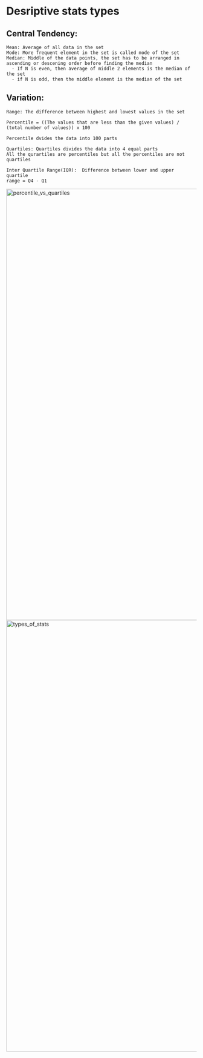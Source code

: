 
# Desriptive stats types



## Central Tendency:
  ```
  Mean: Average of all data in the set
  Mode: More frequent element in the set is called mode of the set
  Median: Middle of the data points, the set has to be arranged in ascending or descening order before finding the median
    - If N is even, then average of middle 2 elements is the median of the set
    - if N is odd, then the middle element is the median of the set
  ```
## Variation:
  ```
  Range: The difference between highest and lowest values in the set
  ```
  ```
  Percentile = ((The values that are less than the given values) / (total number of values)) x 100

  Percentile dvides the data into 100 parts
  ```
  ```
  Quartiles: Quartiles divides the data into 4 equal parts
  All the qurartiles are percentiles but all the percentiles are not quartiles
  ```

  ```
  Inter Quartile Range(IQR):  Difference between lower and upper quartile
  range = Q4 - Q1
  ```
<img width="1138" alt="percentile_vs_quartiles" src="https://github.com/bkotu6717/Intellipat-datascience-ai-course/assets/60086729/45724854-1272-480d-989f-a569d3e71d72">
<img width="1139" alt="types_of_stats" src="https://github.com/bkotu6717/Intellipat-datascience-ai-course/assets/60086729/60fdd2dd-4e71-468d-8cc7-dca6089dc8ec">


